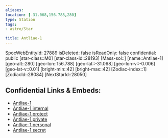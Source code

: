 ```yaml
---
aliases: 
location: [-31.068,156.788,280]
type: Station
tags:
- astro/Star

title: Antliae-1
---
```

SpocWebEntityId: 27889
isDeleted: false
isReadOnly: false
confidential: public
[star-class::M0]
[star-class-id::28193]
[Mass-sol::]
[name::Antliae-1]
[geo-alt::280]
[geo-lon::156.788]
[geo-lat::-31.068]
[geo-lon-v::-0.006]
[geo-lat-v::0.01]
[bright-min::42]
[bright-max::42]
[Zodiac-index::1]
[ZodiacId::28084]
[NextStarId::28050]



## Confidential Links & Embeds: 
- [Antliae-1](../../../_public/astro/Star/Antliae-1.md) 
- [Antliae-1.internal](../../../_internal/astro/Star/Antliae-1.internal.md) 
- [Antliae-1.protect](../../../_protect/astro/Star/Antliae-1.protect.md) 
- [Antliae-1.private](../../../_private/astro/Star/Antliae-1.private.md) 
- [Antliae-1.personal](../../../_personal/astro/Star/Antliae-1.personal.md) 
- [Antliae-1.secret](../../../_secret/astro/Star/Antliae-1.secret.md)

